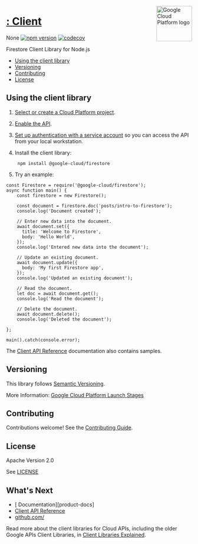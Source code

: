 [//]: # "This README.md file is auto-generated, all changes to this file will be lost."
[//]: # "To regenerate it, use `python -m synthtool`."
<img src="https://avatars2.githubusercontent.com/u/2810941?v=3&s=96" alt="Google Cloud Platform logo" title="Google Cloud Platform" align="right" height="96" width="96"/>

# [:  Client](https://github.com/)

None
[![npm version](https://img.shields.io/npm/v/@google-cloud/firestore.svg)](https://www.npmjs.org/package/@google-cloud/firestore)
[![codecov](https://img.shields.io/codecov/c/github//master.svg?style=flat)](https://codecov.io/gh/)


Firestore Client Library for Node.js


* [Using the client library](#using-the-client-library)
* [Versioning](#versioning)
* [Contributing](#contributing)
* [License](#license)

## Using the client library

1.  [Select or create a Cloud Platform project][projects].
1.  [Enable the  API][enable_api].
1.  [Set up authentication with a service account][auth] so you can access the
    API from your local workstation.

1. Install the client library:

        npm install @google-cloud/firestore


1. Try an example:

```
const Firestore = require('@google-cloud/firestore');
async function main() {
    const firestore = new Firestore();

    const document = firestore.doc('posts/intro-to-firestore');
    console.log('Document created');

    // Enter new data into the document.
    await document.set({
      title: 'Welcome to Firestore',
      body: 'Hello World',
    });
    console.log('Entered new data into the document');

    // Update an existing document.
    await document.update({
      body: 'My first Firestore app',
    });
    console.log('Updated an existing document');

    // Read the document.
    let doc = await document.get();
    console.log('Read the document');

    // Delete the document.
    await document.delete();
    console.log('Deleted the document');

};

main().catch(console.error);

```




The [  Client API Reference][client-docs] documentation
also contains samples.

## Versioning

This library follows [Semantic Versioning](http://semver.org/).






More Information: [Google Cloud Platform Launch Stages][launch_stages]

[launch_stages]: https://cloud.google.com/terms/launch-stages

## Contributing

Contributions welcome! See the [Contributing Guide](https://github.com//blob/master/CONTRIBUTING.md).

## License

Apache Version 2.0

See [LICENSE](https://github.com//blob/master/LICENSE)

## What's Next

* [ Documentation][product-docs]
* [  Client API Reference][client-docs]
* [github.com/](https://github.com/)

Read more about the client libraries for Cloud APIs, including the older
Google APIs Client Libraries, in [Client Libraries Explained][explained].

[explained]: https://cloud.google.com/apis/docs/client-libraries-explained

[client-docs]: 
[product-docs]: 
[shell_img]: https://gstatic.com/cloudssh/images/open-btn.png
[projects]: https://console.cloud.google.com/project
[billing]: https://support.google.com/cloud/answer/6293499#enable-billing
[enable_api]: https://console.cloud.google.com/flows/enableapi?apiid=
[auth]: https://cloud.google.com/docs/authentication/getting-started